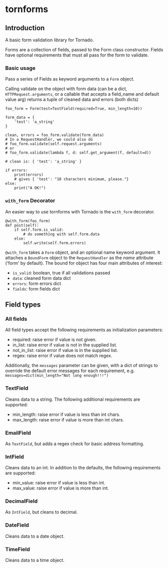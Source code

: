 # tornforms

## Introduction

A basic form validation library for Tornado.

Forms are a collection of fields, passed to the Form class
constructor. Fields have optional requirements that must
all pass for the form to validate.

### Basic usage

Pass a series of Fields as keyword arguments to a `Form` object.

Calling validate on the object with form data (can be a dict,
`HTTPRequest.arguments`, or a callable that accepts a field_name
and default value arg) returns a tuple of cleaned data and errors (both dicts)

    foo_form = Form(test=TextField(required=True, min_length=10))
    
    form_data = { 
        'test': 'a_string'
    }
    
    clean, errors = foo_form.validate(form_data)
    # In a RequestHandler, we could also do
    # foo_form.validate(self.request.arguments)
    # or
    # foo_form.validate(lambda f, d: self.get_argument(f, default=d))
    
    # clean is: { 'test': 'a_string' }
    
    if errors:
        print(errors)
        # gives { 'test': "10 characters minimum, please."}
    else:
        print("A OK!")

### `with_form` Decorator

An easier way to use tornforms with Tornado is the `with_form` decorator.
    
    @with_form(foo_form)
    def post(self):
        if self.form.is_valid:
            # do something with self.form.data
        else:
            self.write(self.form.errors)
            
`@with_form` takes a `Form` object, and an optional name keyword argument.
It attaches a `BoundForm` object to the `RequestHandler` as the _name_ attribute ('form'
by default). The bound for object has four main attributes of interest:

* `is_valid`: boolean, true if all validations passed
* `data`: cleaned form data dict
* `errors`: form errors dict
* `fields`: form fields dict

## Field types

### All fields

All field types accept the following requirements as initialization
parameters:

 * required: raise error if value is not given.
 * in_list: raise error if value is not in the supplied list.
 * not_in_list: raise error if value is in the supplied list.
 * regex: raise error if value does not match regex.


Additionally, the `messages` parameter can be given, with a 
dict of strings to override the default error messages for each
requirement, e.g. `messages=dict(min_length="Not long enough!!!")`

### TextField

Cleans data to a string. The following additional requirements
are supported:

 * min_length: raise error if value is less than int chars.
 * max_length: raise error if value is more than int chars.

### EmailField

As `TextField`, but adds a regex check for basic address formatting.

### IntField

Cleans data to an int. In addition to the defaults, the following requirements
are supported:

 * min_value: raise error if value is less than int.
 * max_value: raise error if value is more than int.
 
### DecimalField

As `IntField`, but cleans to decimal.

### DateField

Cleans data to a date object.

### TimeField

Cleans data to a time object.
 
